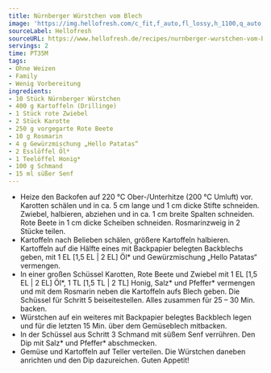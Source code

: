 ```yaml
---
title: Nürnberger Würstchen vom Blech
image: 'https://img.hellofresh.com/c_fit,f_auto,fl_lossy,h_1100,q_auto,w_2600/hellofresh_s3/image/nurnberger-wurstchen-vom-blech-1254f458.jpg'
sourceLabel: Hellofresh
sourceURL: https://www.hellofresh.de/recipes/nurnberger-wurstchen-vom-blech-633192cc72fe48d0df0f0651
servings: 2
time: PT35M
tags:
- Ohne Weizen
- Family
- Wenig Vorbereitung
ingredients:
- 10 Stück Nürnberger Würstchen
- 400 g Kartoffeln (Drillinge)
- 1 Stück rote Zwiebel
- 2 Stück Karotte
- 250 g vorgegarte Rote Beete
- 10 g Rosmarin
- 4 g Gewürzmischung „Hello Patatas“
- 2 Esslöffel Öl*
- 1 Teelöffel Honig*
- 100 g Schmand
- 15 ml süßer Senf
---
```


- Heize den Backofen auf 220 °C Ober-/Unterhitze (200 °C Umluft) vor.  Karotten schälen und in ca. 5 cm lange und 1 cm dicke Stifte schneiden.  Zwiebel, halbieren, abziehen und in ca. 1 cm breite Spalten schneiden.  Rote Beete in 1 cm dicke Scheiben schneiden.  Rosmarinzweig in 2 Stücke teilen.
- Kartoffeln nach Belieben schälen, größere Kartoffeln halbieren. Kartoffeln auf die Hälfte eines mit Backpapier belegten Backblechs geben, mit 1 EL [1,5 EL | 2 EL] Öl\* und Gewürzmischung „Hello Patatas“ vermengen.
- In einer großen Schüssel Karotten, Rote Beete und Zwiebel mit 1 EL [1,5 EL | 2 EL] Öl\*, 1 TL [1,5 TL | 2 TL] Honig, Salz\* und Pfeffer\* vermengen und mit dem Rosmarin neben die Kartoffeln aufs Blech geben.  Die Schüssel für Schritt 5 beiseitestellen.  Alles zusammen für 25 – 30 Min. backen.
- Würstchen auf ein weiteres mit Backpapier belegtes Backblech legen und für die letzten 15 Min. über dem Gemüseblech mitbacken.
- In der Schüssel aus Schritt 3 Schmand mit süßem Senf verrühren. Den Dip mit Salz\* und Pfeffer\* abschmecken.
- Gemüse und Kartoffeln auf Teller verteilen. Die Würstchen daneben anrichten und den Dip dazureichen.  Guten Appetit!
